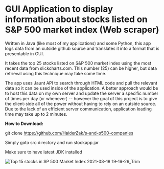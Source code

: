# GUI Application to display information about stocks listed on S&P 500 market index (Web scraper)
Written in Java (like most of my applications) and some Python, this app logs data from an outside github source and translates it into a format that is presentable in GUI. 

It takes the top 25 stocks listed on S&P 500 market index using the most recent data from slickcharts.com. This number (25) can be higher, but data retrieval using this technique may take some time.

The app uses Jaunt API to search through HTML code and pull the relevant data so it can be used inside of the application. A better approach would be to host this data on my own server and update the server a specific number of times per day (or whenever) -- however the goal of this project is to give the client-side all of the power without having to rely on an outside source. Due to the lack of an efficient server communication, application loading time may take up to 2 minutes.

**How to Download:**

git clone https://github.com/HaiderZak/s-and-p500-companies

Simply goto src directory and run stockapp.jar

Make sure to have latest JDK installed

![Top 15 stocks in SP 500 Market Index 2021-03-18 19-16-29_Trim](https://user-images.githubusercontent.com/37321974/111709889-e1958100-881e-11eb-8e91-b92580658ad2.gif)
